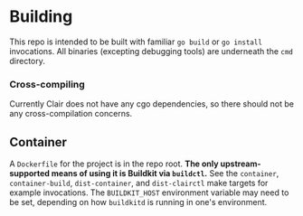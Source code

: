 # Building

This repo is intended to be built with familiar `go build` or `go install` invocations.
All binaries (excepting debugging tools) are underneath the `cmd` directory.

### Cross-compiling

Currently Clair does not have any cgo dependencies, so there should not be any cross-compilation concerns.

## Container

A `Dockerfile` for the project is in the repo root.
**The only upstream-supported means of using it is Buildkit via `buildctl`.**
See the `container`, `container-build`, `dist-container`, and `dist-clairctl` make targets for example invocations.
The `BUILDKIT_HOST` environment variable may need to be set, depending on how `buildkitd` is running in one's environment.
